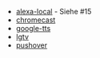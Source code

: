 * [alexa-local](https://flows.nodered.org/node/node-red-contrib-alexa-local) - Siehe #15
* [chromecast](https://flows.nodered.org/node/node-red-contrib-chromecast)
* [google-tts](https://flows.nodered.org/node/node-red-contrib-google-tts)
* [lgtv](https://flows.nodered.org/node/node-red-contrib-lgtv)
* [pushover](https://flows.nodered.org/node/node-red-contrib-pushover)